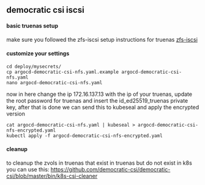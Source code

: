 ## democratic csi iscsi

#### basic truenas setup
make sure you followed the zfs-iscsi setup instructions for truenas
[zfs-iscsi](../zfs-iscsi/README.md)


#### customize your settings

```
cd deploy/mysecrets/
cp argocd-democratic-csi-nfs.yaml.example argocd-democratic-csi-nfs.yaml
nano argocd-democratic-csi-nfs.yaml
```

now in here change the ip 172.16.137.13 with the ip of your truenas, update the root password for truenas and insert the id_ed25519_truenas private key, after that is done we can send this to kubeseal and apply the encrypted version

```
cat argocd-democratic-csi-nfs.yaml | kubeseal > argocd-democratic-csi-nfs-encrypted.yaml 
kubectl apply -f argocd-democratic-csi-nfs-encrypted.yaml 
```
#### cleanup

to cleanup the zvols in truenas that exist in truenas but do not exist in k8s you can use this:
https://github.com/democratic-csi/democratic-csi/blob/master/bin/k8s-csi-cleaner
